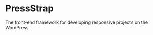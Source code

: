 PressStrap
==========

The front-end framework for developing responsive projects on the WordPress.

